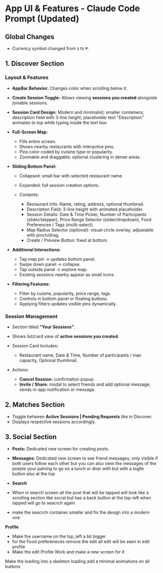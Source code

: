 # App UI & Features - Claude Code Prompt (Updated)

## Global Changes

* Currency symbol changed from `$` to `₱`.

## 1. Discover Section

### Layout & Features

* **AppBar Behavior:** Changes color when scrolling below it.
* **Create Session Toggle:** Allows viewing **sessions you created** alongside joinable sessions.
* **Session Card Design:** Modern and minimalist; smaller containers; description field with 3-line height; placeholder text "Description" animates to top while typing inside the text box.
* **Full-Screen Map:**

  * Fills entire screen.
  * Shows nearby restaurants with interactive pins.
  * Pins color-coded by cuisine type or popularity.
  * Zoomable and draggable; optional clustering in dense areas.
* **Sliding Bottom Panel:**

  * Collapsed: small bar with selected restaurant name.
  * Expanded: full session creation options.
  * Contents:

    * Restaurant Info: Name, rating, address, optional thumbnail.
    * Description Field: 3-line height with animated placeholder.
    * Session Details: Date & Time Picker, Number of Participants (slider/stepper), Price Range Selector (slider/dropdown), Food Preferences / Tags (multi-select).
    * Map Radius Selector (optional): visual circle overlay; adjustable with pinch/drag.
    * Create / Preview Button: fixed at bottom.
* **Additional Interactions:**

  * Tap map pin → updates bottom panel.
  * Swipe down panel → collapse.
  * Tap outside panel → explore map.
  * Existing sessions nearby appear as small icons.
* **Filtering Features:**

  * Filter by cuisine, popularity, price range, tags.
  * Controls in bottom panel or floating buttons.
  * Applying filters updates visible pins dynamically.

### Session Management

* Section titled **"Your Sessions"**.
* Shows list/card view of **active sessions you created**.
* Session Card Includes:

  * Restaurant name, Date & Time, Number of participants / max capacity, Optional thumbnail.
* Actions:

  * **Cancel Session:** confirmation popup.
  * **Invite / Share:** modal to select friends and add optional message; sends in-app notification or message.

## 2. Matches Section

* Toggle between **Active Sessions | Pending Requests** like in Discover.
* Displays respective sessions accordingly.

## 3. Social Section

* **Posts:** Dedicated new screen for creating posts.
* **Messages:** Dedicated new screen to see friend messages; only visible if both users follow each other but you can also view the messages of the poeple your palning to go on a lunch or dner with but with a toglle button also at the top 

* **Search** 
* When in search screen all the post that will be tapped will look like a scrolling section like social but has a back button at the top-left when tapped will go to seacrch again 
* make the seacrch container smaller and fix the design into a modern one 


**Profile**
* Make the username on the top_left a bit bigger
* for the Food prefereneces remove the edit all edit will be seen in edit profile 
* Make the edit Profile Work and make a new screen for it 

Make the loading into a skeleton loading
add a minimal animations on all buttons 


